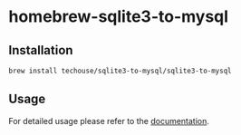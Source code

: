 # homebrew-sqlite3-to-mysql

## Installation

```bash
brew install techouse/sqlite3-to-mysql/sqlite3-to-mysql
```

## Usage

For detailed usage please refer to the [documentation](https://github.com/techouse/sqlite3-to-mysql#usage).